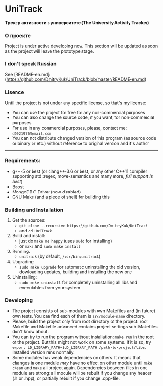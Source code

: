 # UniTrack
#### Трекер активности в университете (The University Activity Tracker)

### О проекте
Project is under active developing now. This section will be updated as soon as the project will leave the prototype stage.

### I don't speak Russian
See [README-en.md]:(https://github.com/DmitryKuk/UniTrack/blob/master/README-en.md)

### Lisence
Until the project is not under any specific license,
so that's my license:

- You can use the project for free for any non-commercial purposes
- You can also change the source code, if you want, for non-commercial purposes
- For use in any commercial purposes, please, contact me: `d1021976@gmail.com`
- You can not distribute changed version of this program (as source code or binary or etc.) without reference to original version and it's author

---

### Requirements:
- g++-5 or best (or clang++-3.6 or best, or any other C++11 compiler supporting std::regex, move-semantics and many more, *full support is best*)
- Boost
- MongoDB C Driver (now disabled)
- GNU Make (and a piece of shell) for building this

### Building and Installation
1. Get the sources:
    - `git clone --recursive https://github.com/DmitryKuk/UniTrack`
    - and `cd UniTrack`
2. Build and install:
    - just do `make me happy` (uses `sudo` for installing)
    - or `make` and `sudo make install`
3. Running:
    - `unitrack` (by default, `/usr/bin/unitrack`)
4. Upgrading:
    - `sudo make upgrade` for automatic uninstalling the old version, dowloading updates, building and installing the new one
5. Uninstalling:
    - `sudo make uninstall` for completely uninstalling all libs and executables from your system

### Developing
- The project consists of sub-modules with own Makefiles and (in future) own tests. You can find each of them is `src/module-name` directory.
- Please, build the project only from root directory of the project: root Makefile and Makefile.advanced contains project settings sub-Makefiles don't know about.
- You can try to run the program without installation: `make run` in the root of the project. But this might not work on some systems. If it is so, try `export LD_LIBRARY_PATH=$LD_LIBRARY_PATH:/path-to-project/libs`. Installed version runs normally.
- Some modules has weak dependencies on others. It means that changes in one module *may* have no effect on other module until `make clean` and `make` all project again. Dependencies between files in one module are strong: all module will be rebuilt if you change any header (.h or .hpp), or partially rebuilt if you change .cpp-file.
